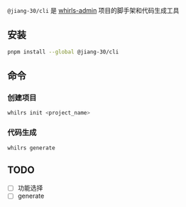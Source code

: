 `@jiang-30/cli` 是 [whirls-admin](https://whirls.jiangbo.fun) 项目的脚手架和代码生成工具

## 安装

```bash
pnpm install --global @jiang-30/cli
```

## 命令

### 创建项目

```bash
whilrs init <project_name>
```

### 代码生成

```bash
whilrs generate
```

## TODO

- [ ] 功能选择
- [ ] generate

